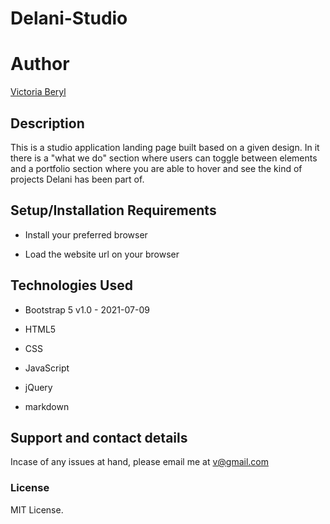 # Delani-Studio

# Author 
[Victoria Beryl](https://github.com/Victoria045)

## Description
This is a studio application landing page built based on a given design. In it there is a "what we do" section where users can toggle between elements and a portfolio section where you are able to hover and see the kind of projects Delani has been part of.

## Setup/Installation Requirements
* Install your preferred browser

* Load the website url on your browser

## Technologies Used
* Bootstrap 5 v1.0 - 2021-07-09

* HTML5

* CSS

* JavaScript

* jQuery

* markdown


## Support and contact details
Incase of any issues at hand, please email me at v@gmail.com
### License
MIT License. 